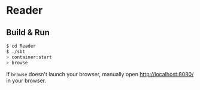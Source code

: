 # Reader #

## Build & Run ##

```sh
$ cd Reader
$ ./sbt
> container:start
> browse
```

If `browse` doesn't launch your browser, manually open [http://localhost:8080/](http://localhost:8080/) in your browser.
